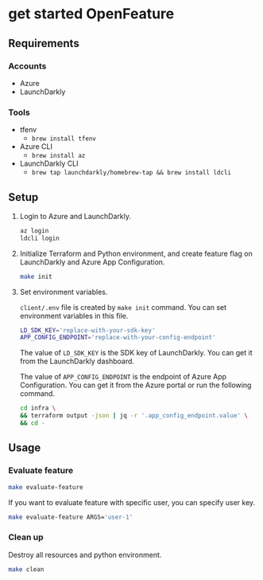 get started OpenFeature
===

## Requirements

### Accounts

- Azure
- LaunchDarkly

### Tools

- tfenv
  - `brew install tfenv`
- Azure CLI
  - `brew install az`
- LaunchDarkly CLI
  - `brew tap launchdarkly/homebrew-tap && brew install ldcli`

## Setup

1. Login to Azure and LaunchDarkly.

    ```sh
    az login
    ldcli login
    ```

2. Initialize Terraform and Python environment, and create feature flag on LaunchDarkly and Azure App Configuration.
   
   ```sh
   make init
   ```

3. Set environment variables.
  
    `client/.env` file is created by `make init` command. You can set environment variables in this file.

    ```sh
    LD_SDK_KEY='replace-with-your-sdk-key' 
    APP_CONFIG_ENDPOINT='replace-with-your-config-endpoint'
    ```
    
    The value of `LD_SDK_KEY` is the SDK key of LaunchDarkly. You can get it from the LaunchDarkly dashboard.
    
    The value of `APP_CONFIG_ENDPOINT` is the endpoint of Azure App Configuration. You can get it from the Azure portal or run the following command.
    
    ```sh
    cd infra \
    && terraform output -json | jq -r '.app_config_endpoint.value' \
    && cd -
    ```

## Usage

### Evaluate feature

```sh
make evaluate-feature
```

If you want to evaluate feature with specific user, you can specify user key.

```sh
make evaluate-feature ARGS='user-1'
```

### Clean up

Destroy all resources and python environment.

```sh
make clean
```

